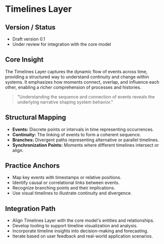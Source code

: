 # Timelines Layer

## Version / Status

- Draft version 0.1
- Under review for integration with the core model

## Core Insight

The Timelines Layer captures the dynamic flow of events across time, providing a structured way to understand continuity and change within systems. It emphasizes how moments connect, overlap, and influence each other, enabling a richer comprehension of processes and histories.

> "Understanding the sequence and connection of events reveals the underlying narrative shaping system behavior."

## Structural Mapping

- **Events:** Discrete points or intervals in time representing occurrences.
- **Continuity:** The linking of events to form a coherent sequence.
- **Branches:** Divergent paths representing alternative or parallel timelines.
- **Synchronization Points:** Moments where different timelines intersect or align.

## Practice Anchors

- Map key events with timestamps or relative positions.
- Identify causal or correlational links between events.
- Recognize branching points and their implications.
- Use visual timelines to illustrate continuity and divergence.

## Integration Path

- Align Timelines Layer with the core model's entities and relationships.
- Develop tooling to support timeline visualization and analysis.
- Incorporate timeline insights into decision-making and forecasting.
- Iterate based on user feedback and real-world application scenarios.
